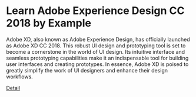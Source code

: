 # Learn Adobe Experience Design CC 2018 by Example

Adobe XD, also known as Adobe Experience Design, has officially launched as Adobe XD CC 2018. This robust UI design and prototyping tool is set to become a cornerstone in the world of UI design. Its intuitive interface and seamless prototyping capabilities make it an indispensable tool for building user interfaces and creating prototypes. In essence, Adobe XD is poised to greatly simplify the work of UI designers and enhance their design workflows. 

[Detail](https://eduitfree.com/courses/learn-adobe-experience-design-cc-2018-by-example)